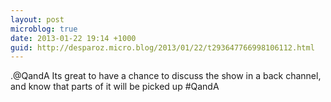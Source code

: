 ```yaml
---
layout: post
microblog: true
date: 2013-01-22 19:14 +1000
guid: http://desparoz.micro.blog/2013/01/22/t293647766998106112.html
---
```

.@QandA Its great to have a chance to discuss the show in a back channel, and know that parts of it will be picked up #QandA
